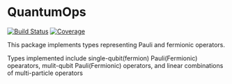 # QuantumOps

[![Build Status](https://github.com/jlapeyre/QuantumOps.jl/workflows/CI/badge.svg)](https://github.com/jlapeyre/QuantumOps.jl/actions)
[![Coverage](https://codecov.io/gh/jlapeyre/QuantumOps.jl/branch/master/graph/badge.svg)](https://codecov.io/gh/jlapeyre/QuantumOps.jl)

This package implements types representing Pauli and fermionic operators.

Types implemented include single-qubit(fermion) Pauli(Fermionic) opearators,
mulit-qubit Pauli(Fermionic) operators, and linear combinations of multi-particle operators
